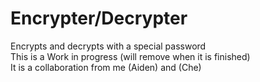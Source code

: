 # Encrypter/Decrypter
 Encrypts and decrypts with a special password
<br>
This is a Work in progress (will remove when it is finished)
<br> 
It is a collaboration from me (Aiden) and (Che) 

